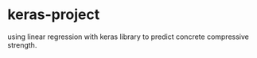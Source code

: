 # keras-project
using linear regression with keras library to predict concrete compressive strength.
